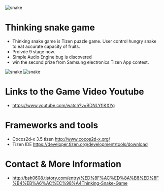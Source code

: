  ![snake](http://cfile27.uf.tistory.com/image/222D7B50567BF4B01A9311)

# Thinking snake game

   * Thinking snake game is Tizen puzzle game. User control hungry snake to eat accurate capacity of fruits.
   * Proivde 9 stage now.
   * Simple Audio Engine bug is discovered
   * win the second prize from Samsung electronics Tizen App contest.
 
  ![snake](http://cfile21.uf.tistory.com/image/262F234E567BF4A1244AC9)
  ![snake](http://cfile2.uf.tistory.com/image/262C434E567BF4A32A866C)

  # Links to the Game Video Youtube
 
   * https://www.youtube.com/watch?v=BDNLYfIKXYg
 
  # Frameworks and tools
 
   * Cocos2d-x 3.5 tizen http://www.cocos2d-x.org/
   * Tizen IDE https://developer.tizen.org/development/tools/download
 
  # Contact & More Information
   * http://bsh0608.tistory.com/entry/%ED%8F%AC%ED%8A%B8%ED%8F%B4%EB%A6%AC%EC%98%A4Thinking-Snake-Game
